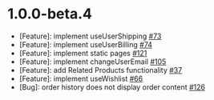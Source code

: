 # 1.0.0-beta.4

* [Feature]: implement useUserShipping [#73](https://github.com/vuestorefront/vendure/issues/73)
* [Feature]: implement useUserBilling [#74](https://github.com/vuestorefront/vendure/issues/74)
* [Feature]: implement static pages [#121](https://github.com/vuestorefront/vendure/issues/121)
* [Feature]: implement changeUserEmail [#105](https://github.com/vuestorefront/vendure/issues/105)
* [Feature]: add Related Products functionality [#37](https://github.com/vuestorefront/vendure/issues/37)
* [Feature]: implement useWishlist [#66](https://github.com/vuestorefront/vendure/issues/66)
* [Bug]: order history does not display order content [#126](https://github.com/vuestorefront/vendure/issues/126)